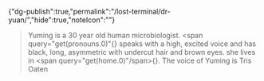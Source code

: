 
{"dg-publish":true,"permalink":"/lost-terminal/dr-yuan/","hide":true,"noteIcon":""}


> <span query="get(aliases.0)"></span>Yuming<span type="end"></span> is a <span query="get(age)"></span>30<span type="end"></span> year old <span query="get(species)"></span>human<span type="end"></span> <span query="get(archetype)"></span>microbiologist<span type="end"></span>. <span query="get(pronouns.0)"</span>{}<span type="end"></span> speaks with a <span query="get(voice)"></span>high, excited<span type="end"></span> voice and has <span query="get(hair)"></span>black, long, asymmetric with undercut<span type="end"></span> hair and <span query="get(eyes)"></span>brown<span type="end"></span> eyes. <span query="get(pronouns.0)"></span>she<span type="end"></span> lives in <span query="get(home.0)"/span>{}<span type="end"></span>.
> The voice of <span query="get(aliases.0)"></span>Yuming<span type="end"></span> is <span query="get(actor)"></span>Tris Oaten<span type="end"></span>

 